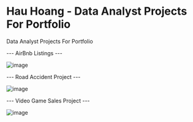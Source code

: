 # Hau Hoang - Data Analyst Projects For Portfolio
Data Analyst Projects For Portfolio

--- AirBnb Listings ---

![image](https://github.com/hauhoang1991/DataAnalystProjectsForPortfolio/assets/47836951/3313cded-7338-4b4a-be61-8f1eaf7fb237)

--- Road Accident Project ---

![image](https://github.com/hauhoang1991/DataAnalystProjectsForPortfolio/assets/47836951/0c1656a4-c6c2-4910-9221-c31481138557)

--- Video Game Sales Project ---

![image](https://github.com/hauhoang1991/DataAnalystProjectsForPortfolio/assets/47836951/4a56d8c3-4bb6-4daa-bdec-9d8e7ddca482)
